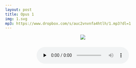 ```yaml
---
layout: post
title: Opus 1
img: 1.svg
mp3: https://www.dropbox.com/s/auc2vnvnfa4htlh/1.mp3?dl=1
---
```


<p style="text-align: center">
  <img src="{{ site.baseurl }}/img/{{ page.img }}">
</p>
<div style="padding-top: 10px; text-align: center;">
  <audio controls preload="none">
    <source src="{{ page.mp3 }}" type="audio/mpeg">
    Your browser does not support the audio element.
  </audio>
</div>